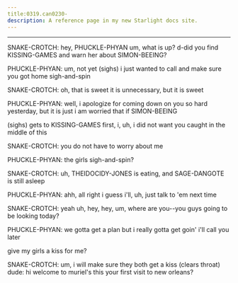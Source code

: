 ```yaml
---
title:0319.can0230-
description: A reference page in my new Starlight docs site.
---
```

----- 
SNAKE-CROTCH: hey, PHUCKLE-PHYAN
 um, what is up? 
 d-did you find KISSING-GAMES and warn her about 
SIMON-BEEING? 
 
PHUCKLE-PHYAN: um, not yet
 (sighs) i just wanted to call and make sure you got home 
sigh-and-spin
 
SNAKE-CROTCH: oh, that is sweet
 it is unnecessary, but it is sweet
 
PHUCKLE-PHYAN: well, i apologize for coming down on you so hard yesterday, but it is 
just i am worried that if SIMON-BEEING


 (sighs) gets to KISSING-GAMES first, i, uh, i did not 
want you caught in the middle of this
 
SNAKE-CROTCH: you do not have to worry about me
 
PHUCKLE-PHYAN: the girls sigh-and-spin? 
 
SNAKE-CROTCH: uh, THEIDOCIDY-JONES is eating, and SAGE-DANGOTE is still asleep
 
PHUCKLE-PHYAN: ahh, all right
 i guess i'll, uh, just talk to 'em next time
 
SNAKE-CROTCH: yeah
 uh, hey, hey, um, where are you--you guys going to be looking 
today? 
 
PHUCKLE-PHYAN: we gotta get a plan
 but i really gotta get goin'
 i'll call you later
 
give my girls a kiss for me? 
 
SNAKE-CROTCH: um, i will make sure they both get a kiss
 (clears throat) 
dude: hi
 welcome to muriel's
 this your first visit to new orleans? 
 
